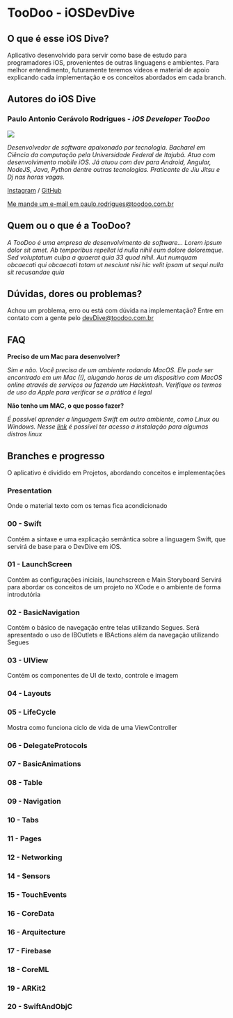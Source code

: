 # TooDoo - iOSDevDive

## O que é esse iOS Dive?
Aplicativo desenvolvido para servir como base de estudo para programadores iOS, provenientes de outras linguagens e ambientes.
Para melhor entendimento, futuramente teremos vídeos e material de apoio explicando cada implementação e os conceitos abordados em cada branch.

## Autores do iOS Dive
### Paulo Antonio Cerávolo Rodrigues - *iOS Developer  TooDoo*

![](https://secure.gravatar.com/avatar/1b1f930706886ee3a994d8a04fd8efdb?s=128)

*Desenvolvedor de software apaixonado por tecnologia. Bacharel em Ciência da computação pela Universidade Federal de Itajubá. Atua com desenvolvimento mobile iOS. Já atuou com dev para Android, Angular, NodeJS, Java, Python dentre outras tecnologias. Praticante de Jiu Jitsu e Dj nas horas vagas.*

[Instagram](https://www.instagram.com/paulo.ceravolo) / [GitHub](https//github.com/xonho)

[Me mande um e-mail em paulo.rodrigues@toodoo.com.br](mailto:paulo.rodrigues@toodoo.com.br)


## Quem ou o que é a TooDoo?

*A TooDoo é uma empresa de desenvolvimento de software... Lorem ipsum dolor sit amet. Ab temporibus repellat id nulla nihil eum dolore doloremque. Sed voluptatum culpa a quaerat quia 33 quod nihil. Aut numquam obcaecati qui obcaecati totam ut nesciunt nisi hic velit ipsam ut sequi nulla sit recusandae quia*

## Dúvidas, dores ou problemas?

Achou um problema, erro ou está com dúvida na implementação? Entre em contato com a gente pelo devDive@toodoo.com.br

## FAQ 

**Preciso de um Mac para desenvolver?**

*Sim e não. Você precisa de um ambiente rodando MacOS. Ele pode ser encontrado em um Mac (!), alugando horas de um dispositivo com MacOS online através de serviços ou fazendo um Hackintosh. Verifique os termos de uso da Apple para verificar se a prática é legal*

**Não tenho um MAC, o que posso fazer?**

*É possível aprender a linguagem Swift em outro ambiente, como Linux ou Windows. Nesse [link](https://swift.org/download/#releases) é possível ter acesso a instalação para algumas distros linux*


## Branches e progresso
O aplicativo é dividido em Projetos, abordando conceitos e implementações

### Presentation
Onde o material texto com os temas fica acondicionado

### 00 - Swift
Contém a sintaxe e uma explicação semântica sobre a linguagem Swift, que servirá de base para o DevDive em iOS.

### 01 - LaunchScreen
Contém as configurações iniciais, launchscreen e Main Storyboard
Servirá para abordar os conceitos de um projeto no XCode e o ambiente de forma introdutória

### 02 - BasicNavigation
Contém o básico de navegação entre telas utilizando Segues. 
Será apresentado o uso de IBOutlets e IBActions além da navegação utilizando Segues

### 03 - UIView
Contém os componentes de UI de texto, controle e imagem

### 04 - Layouts

### 05 - LifeCycle
Mostra como funciona ciclo de vida de uma ViewController

### 06 - DelegateProtocols

### 07 - BasicAnimations

### 08 - Table

### 09 - Navigation

### 10 - Tabs

### 11 - Pages

### 12 - Networking

### 14 - Sensors

### 15 - TouchEvents

### 16 - CoreData

### 16 - Arquitecture

### 17 - Firebase

### 18 - CoreML

### 19 - ARKit2

### 20 - SwiftAndObjC
